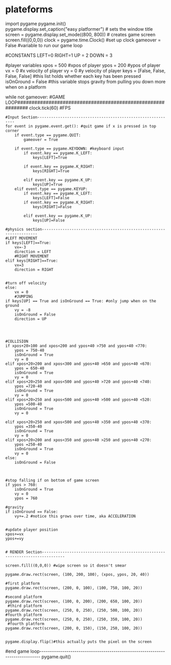 # plateforms
import pygame
pygame.init()  
pygame.display.set_caption("easy platformer")  # sets the window title
screen = pygame.display.set_mode((800, 800))  # creates game screen
screen.fill((0,0,0))
clock = pygame.time.Clock() #set up clock
gameover = False #variable to run our game loop

#CONSTANTS
LEFT=0
RIGHT=1
UP = 2
DOWN = 3



#player variables
xpos = 500 #xpos of player
ypos = 200 #ypos of player
vx = 0 #x velocity of player
vy = 0 #y velocity of player
keys = [False, False, False, False] #this list holds whether each key has been pressed
isOnGround = False #this variable stops gravity from pulling you down more when on a platform



while not gameover: #GAME LOOP############################################################
    clock.tick(60) #FPS
    
    #Input Section------------------------------------------------------------
    for event in pygame.event.get(): #quit game if x is pressed in top corner
        if event.type == pygame.QUIT:
            gameover = True
      
        if event.type == pygame.KEYDOWN: #keyboard input
            if event.key == pygame.K_LEFT:
                keys[LEFT]=True
                
            if event.key == pygame.K_RIGHT:
                keys[RIGHT]=True

            elif event.key == pygame.K_UP:
                keys[UP]=True
        elif event.type == pygame.KEYUP:
            if event.key == pygame.K_LEFT:
                keys[LEFT]=False
            if event.key == pygame.K_RIGHT:
                keys[RIGHT]=False

            elif event.key == pygame.K_UP:
                keys[UP]=False
          
    #physics section--------------------------------------------------------------------
    #LEFT MOVEMENT
    if keys[LEFT]==True:
        vx=-3
        direction = LEFT
        #RIGHT MOVEMENT
    elif keys[RIGHT]==True:
        vx=3
        direction = RIGHT


    #turn off velocity
    else:
        vx = 0
        #JUMPING
    if keys[UP] == True and isOnGround == True: #only jump when on the ground
        vy = -8
        isOnGround = False
        direction = UP
    
    

    
    #COLLISION
    if xpos+20>100 and xpos<200 and ypos+40 >750 and ypos+40 <770:
        ypos = 750-40
        isOnGround = True
        vy = 0
    elif xpos+20>200 and xpos<300 and ypos+40 >650 and ypos+40 <670:
        ypos = 650-40
        isOnGround = True
        vy = 0
    elif xpos+20>250 and xpos<500 and ypos+40 >720 and ypos+40 <740:
        ypos =720-40
        isOnGround = True
        vy = 0
    elif xpos+20>250 and xpos<500 and ypos+40 >500 and ypos+40 <520:
        ypos =500-40
        isOnGround = True
        vy = 0
     
    elif xpos+20>250 and xpos<500 and ypos+40 >350 and ypos+40 <370:
        ypos =350-40
        isOnGround = True
        vy = 0
    elif xpos+20>200 and xpos<350 and ypos+40 >250 and ypos+40 <270:
        ypos =250-40
        isOnGround = True
        vy = 0    
    else:
        isOnGround = False


    
    #stop falling if on bottom of game screen
    if ypos > 760:
        isOnGround = True
        vy = 0
        ypos = 760
    
    #gravity
    if isOnGround == False:
        vy+=.2 #notice this grows over time, aka ACCELERATION
    

    #update player position
    xpos+=vx 
    ypos+=vy
    
  
    # RENDER Section--------------------------------------------------------------------------------
            
    screen.fill((0,0,0)) #wipe screen so it doesn't smear
  
    pygame.draw.rect(screen, (100, 200, 100), (xpos, ypos, 20, 40))
    
    #first platform
    pygame.draw.rect(screen, (200, 0, 100), (100, 750, 100, 20))
    
    #second platform
    pygame.draw.rect(screen, (100, 0, 200), (200, 650, 100, 20))
     #third platform
    pygame.draw.rect(screen, (250, 0, 250), (250, 500, 100, 20))
    #fourth platform
    pygame.draw.rect(screen, (250, 0, 250), (250, 350, 100, 20))
     #fourth platform
    pygame.draw.rect(screen, (200, 0, 150), (150, 250, 100, 20))
    
    
    pygame.display.flip()#this actually puts the pixel on the screen
    
#end game loop------------------------------------------------------------------------------
pygame.quit()
